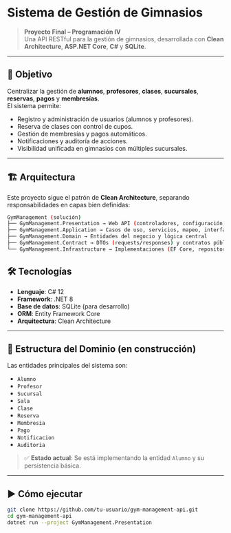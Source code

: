 # Sistema de Gestión de Gimnasios

> **Proyecto Final – Programación IV**  
> Una API RESTful para la gestión de gimnasios, desarrollada con **Clean Architecture**, **ASP.NET Core**, **C#** y **SQLite**.

---

## 🎯 Objetivo

Centralizar la gestión de **alumnos**, **profesores**, **clases**, **sucursales**, **reservas**, **pagos** y **membresías**.  
El sistema permite:
- Registro y administración de usuarios (alumnos y profesores).
- Reserva de clases con control de cupos.
- Gestión de membresías y pagos automáticos.
- Notificaciones y auditoría de acciones.
- Visibilidad unificada en gimnasios con múltiples sucursales.

---

## 🏗️ Arquitectura

Este proyecto sigue el patrón de **Clean Architecture**, separando responsabilidades en capas bien definidas:

``` bash
GymManagement (solución)
├── GymManagement.Presentation → Web API (controladores, configuración, DI)
├── GymManagement.Application → Casos de uso, servicios, mapeo, interfaces de repositorio
├── GymManagement.Domain → Entidades del negocio y lógica central
├── GymManagement.Contract → DTOs (requests/responses) y contratos públicos
└── GymManagement.Infrastructure → Implementaciones (EF Core, repositorios, servicios externos)
```

## 🛠️ Tecnologías

- **Lenguaje**: C# 12
- **Framework**: .NET 8
- **Base de datos**: SQLite (para desarrollo)
- **ORM**: Entity Framework Core
- **Arquitectura**: Clean Architecture

---

## 📁 Estructura del Dominio (en construcción)

Las entidades principales del sistema son:

- `Alumno`
- `Profesor`
- `Sucursal`
- `Sala`
- `Clase`
- `Reserva`
- `Membresia`
- `Pago`
- `Notificacion`
- `Auditoria`

> ✅ **Estado actual**: Se está implementando la entidad `Alumno` y su persistencia básica.

---

## ▶️ Cómo ejecutar

```bash
git clone https://github.com/tu-usuario/gym-management-api.git
cd gym-management-api
dotnet run --project GymManagement.Presentation

